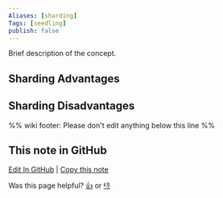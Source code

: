 ```yaml
---
Aliases: [sharding]
Tags: [seedling]
publish: false
---
```


Brief description of the concept.

## Sharding Advantages

## Sharding Disadvantages

%% wiki footer: Please don't edit anything below this line %%

## This note in GitHub

<span class="git-footer">[Edit In GitHub](https://github.dev/data-engineering-community/data-engineering-wiki/blob/main/Concepts/Database%20Sharding.md "git-hub-edit-note") | [Copy this note](https://raw.githubusercontent.com/data-engineering-community/data-engineering-wiki/main/Concepts/Database%20Sharding.md "git-hub-copy-note")</span>

<span class="git-footer">Was this page helpful?
[👍](https://tally.so/r/3jZ8D4?rating=Yes&url=https://dataengineering.wiki/Concepts/Database+Sharding) or [👎](https://tally.so/r/3jZ8D4?rating=No&url=https://dataengineering.wiki/Concepts/Database+Sharding)</span>
